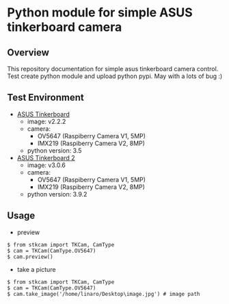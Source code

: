 # Python module for simple ASUS tinkerboard camera

## Overview
This repository documentation for simple asus tinkerboard camera control. Test create python module and upload python pypi. May with a lots of bug :)

## Test Environment

* [ASUS Tinkerboard](https://www.asus.com/networking-iot-servers/aiot-industrial-solutions/tinker-series/tinker-board/)
  * image: v2.2.2
  * camera:
    * OV5647 (Raspiberry Camera V1, 5MP)
    * IMX219 (Raspiberry Camera V2, 8MP)
  * python version: 3.5
* [ASUS Tinkerboard 2](https://www.asus.com/networking-iot-servers/aiot-industrial-solutions/tinker-series/tinker-system-2/)
  * image: v3.0.6
  * camera:
    * OV5647 (Raspiberry Camera V1, 5MP)
    * IMX219 (Raspiberry Camera V2, 8MP)
  * python version: 3.9.2

## Usage
* preview
```console
$ from stkcam import TKCam, CamType
$ cam = TKCam(CamType.OV5647)
$ cam.preview()
```
* take a picture
```console
$ from stkcam import TKCam, CamType
$ cam = TKCam(CamType.OV5647)
$ cam.take_image('/home/linaro/Desktop\image.jpg') # image path
```